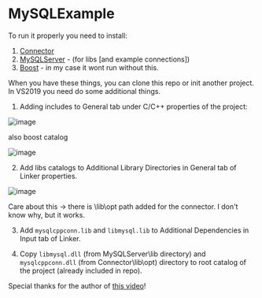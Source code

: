 # MySQLExample

To run it properly you need to install:

1. [Connector](https://dev.mysql.com/downloads/connector/cpp/1.1.html)
2. [MySQLServer](https://dev.mysql.com/downloads/installer/) - (for libs [and example connections])
3. [Boost](https://www.boost.org/users/history/version_1_71_0.html) - in my case it wont run without this.

When you have these things, you can clone this repo or init another project.
In VS2019 you need do some additional things.

1. Adding includes to General tab under C/C++ properties of the project:

![image](https://user-images.githubusercontent.com/37068602/67140615-90194900-f25c-11e9-9705-1a9d09b50ad8.png)

also boost catalog

![image](https://user-images.githubusercontent.com/37068602/67140621-af17db00-f25c-11e9-8c78-0ebb83bda161.png)

2. Add libs catalogs to Additional Library Directories in General tab of Linker properties.

![image](https://user-images.githubusercontent.com/37068602/67140626-c5259b80-f25c-11e9-9c84-030649831a54.png)

Care about this -> there is \lib\opt path added for the connector. I don't know why, but it works.

3. Add `mysqlcppconn.lib` and `libmysql.lib` to Additional Dependencies in Input tab of Linker.

4. Copy `libmysql.dll` (from MySQLServer\lib directory) and `mysqlcppconn.dll` (from Connector\lib\opt) directory to root catalog of the project (already included in repo).

Special thanks for the author of [this video](https://www.youtube.com/watch?v=yNniOHn9Xe0)!
